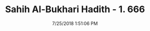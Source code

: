 ---
title        : "Sahih Al-Bukhari Hadith - 1. 666"
date         : 7/25/2018 1:51:06 PM
draft        : false
type         : "hadith"
layout       : "hadith"
BookCode     : "SHB"
VolumeNumber : "1"
HadithNumber : "666"
categories  :  ["Adhan-Standing on the left side of Imam"]
tags  :  ["Ibn Abbas"]
---